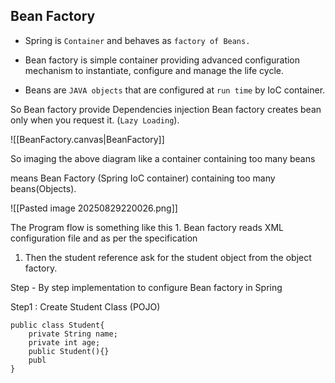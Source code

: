 ## Bean Factory

- Spring is `Container` and behaves as `factory of Beans.`
  
- Bean factory is simple container providing advanced configuration mechanism to instantiate, configure and manage the life cycle.
  
- Beans are `JAVA objects` that are configured at `run time` by IoC container.

So Bean factory provide Dependencies injection
Bean factory creates bean only when you request it. (`Lazy Loading`).

![[BeanFactory.canvas|BeanFactory]]

So imaging the above diagram like 
a container containing too many beans 

means Bean Factory (Spring IoC container) containing too many beans(Objects).

![[Pasted image 20250829220026.png]]

The Program flow is something like this 
	1. Bean factory reads XML configuration file and as per the specification 
1. Then the student reference ask for the student object from the object factory.

Step - By step implementation to configure Bean factory in Spring 

Step1 : Create Student Class (POJO)
```
public class Student{
	private String name;
	private int age;
	public Student(){}
	publ
}
```